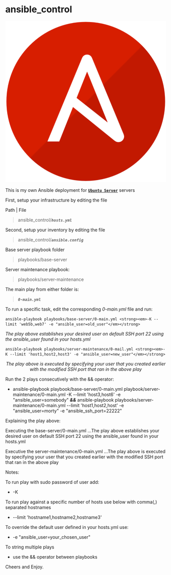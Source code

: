 # ansible_control

![alt text](https://github.com/ansible/logos/blob/main/vscode-ansible-logo/vscode-ansible.png "Logo Title Text 1")

This is my own Ansible deployment for <strong><ins>`Ubuntu Server`</ins></strong> servers

First, setup your infrastructure by editing the file

Path | File

  > ansible_control/<strong><em>`hosts.yml`</em></strong>

Second, setup your inventory by editing the file
  > ansible_control/<strong><em>`ansible.config`</em></strong>

Base server playbook folder
  > playbooks/base-server

Server maintenance playbook:
  > playbooks/server-maintenance

The main play from either folder is:
  > <strong><em>`0-main.yml`</em></strong>

To run a specific task, edit the corresponding <em>0-main.yml</em> file and run:

```
ansible-playbook playbooks/base-server/0-main.yml <strong><em>-K --limit 'web5b,web7' -e "ansible_user=old_user"</em></strong>
```

<em>The play above establishes your desired user on default SSH port 22 using the ansible_user found in your hosts.yml</em>
  
```
ansible-playbook playbooks/server-maintenance/0-mail.yml <strong><em>-K --limit 'host1,host2,host3' -e "ansible_user=new_user"</em></strong>
```

<center><em>The play above is executed by specifying your user that you created earlier with the modified SSH port that ran in the above play</em></center>

Run the 2 plays consecutively with the && operator:

  * ansible-playbook playbook/base-server/0-main.yml playbook/server-maintenance/0-main.yml -K --limit 'host3,host6' -e "ansible_user=somebody" <strong><em>&&</em></strong> ansible-playbook playbooks/server-maintenance/0-main.yml --limit 'host1,host2,host' -e "ansible_user=morty" -e "ansible_ssh_port=22222"

Explaining the play above:

Executing the base-server/0-main.yml
...The play above establishes your desired user on default SSH port 22 using the ansible_user found in your hosts.yml

Executive the server-maintenance/0-main.yml
...The play above is executed by specifying your user that you created earlier with the modified SSH port that ran in the above play

Notes: 

To run play with sudo password of user add:
  * -K

To run play against a specific number of hosts use below  with comma(,) separated  hostnames
  * --limit 'hostname1,hostname2,hostname3'

To override the default user defined in your hosts.yml use:
  * -e "ansible_user=your_chosen_user"

To string multiple plays
  * use the && operator between playbooks

Cheers and Enjoy.
